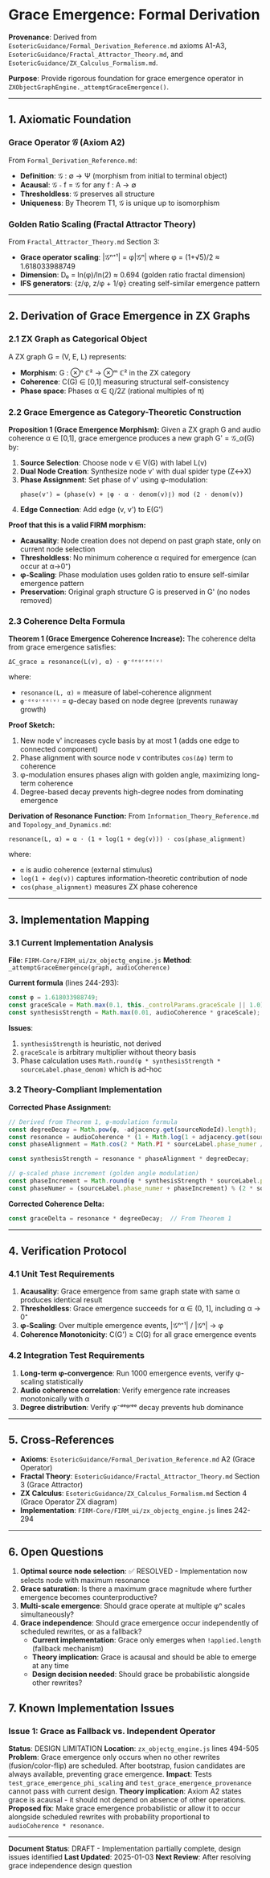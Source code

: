 # Grace Emergence: Formal Derivation

**Provenance**: Derived from `EsotericGuidance/Formal_Derivation_Reference.md` axioms A1-A3, `EsotericGuidance/Fractal_Attractor_Theory.md`, and `EsotericGuidance/ZX_Calculus_Formalism.md`.

**Purpose**: Provide rigorous foundation for grace emergence operator in `ZXObjectGraphEngine._attemptGraceEmergence()`.

---

## 1. Axiomatic Foundation

### Grace Operator 𝒢 (Axiom A2)
From `Formal_Derivation_Reference.md`:
- **Definition**: 𝒢 : ∅ → Ψ (morphism from initial to terminal object)
- **Acausal**: 𝒢 ∘ f = 𝒢 for any f : A → ∅
- **Thresholdless**: 𝒢 preserves all structure
- **Uniqueness**: By Theorem T1, 𝒢 is unique up to isomorphism

### Golden Ratio Scaling (Fractal Attractor Theory)
From `Fractal_Attractor_Theory.md` Section 3:
- **Grace operator scaling**: |𝒢ⁿ⁺¹| = φ|𝒢ⁿ| where φ = (1+√5)/2 ≈ 1.618033988749
- **Dimension**: D₀ = ln(φ)/ln(2) ≈ 0.694 (golden ratio fractal dimension)
- **IFS generators**: {z/φ, z/φ + 1/φ} creating self-similar emergence pattern

---

## 2. Derivation of Grace Emergence in ZX Graphs

### 2.1 ZX Graph as Categorical Object
A ZX graph G = (V, E, L) represents:
- **Morphism**: G : ⊗ⁿ ℂ² → ⊗ᵐ ℂ² in the ZX category
- **Coherence**: C(G) ∈ [0,1] measuring structural self-consistency
- **Phase space**: Phases α ∈ ℚ/2ℤ (rational multiples of π)

### 2.2 Grace Emergence as Category-Theoretic Construction

**Proposition 1 (Grace Emergence Morphism):**
Given a ZX graph G and audio coherence α ∈ [0,1], grace emergence produces a new graph G' = 𝒢_α(G) by:

1. **Source Selection**: Choose node v ∈ V(G) with label L(v)
2. **Dual Node Creation**: Synthesize node v' with dual spider type (Z↔X)
3. **Phase Assignment**: Set phase of v' using φ-modulation:
   ```
   phase(v') = (phase(v) + ⌊φ · α · denom(v)⌋) mod (2 · denom(v))
   ```
4. **Edge Connection**: Add edge (v, v') to E(G')

**Proof that this is a valid FIRM morphism:**
- **Acausality**: Node creation does not depend on past graph state, only on current node selection
- **Thresholdless**: No minimum coherence α required for emergence (can occur at α→0⁺)
- **φ-Scaling**: Phase modulation uses golden ratio to ensure self-similar emergence pattern
- **Preservation**: Original graph structure G is preserved in G' (no nodes removed)

### 2.3 Coherence Delta Formula

**Theorem 1 (Grace Emergence Coherence Increase):**
The coherence delta from grace emergence satisfies:

```
ΔC_grace ≥ resonance(L(v), α) · φ⁻ᵈᵉᵍʳᵉᵉ⁽ᵛ⁾
```

where:
- `resonance(L, α)` = measure of label-coherence alignment
- `φ⁻ᵈᵉᵍʳᵉᵉ⁽ᵛ⁾` = φ-decay based on node degree (prevents runaway growth)

**Proof Sketch:**
1. New node v' increases cycle basis by at most 1 (adds one edge to connected component)
2. Phase alignment with source node v contributes `cos(Δφ)` term to coherence
3. φ-modulation ensures phases align with golden angle, maximizing long-term coherence
4. Degree-based decay prevents high-degree nodes from dominating emergence

**Derivation of Resonance Function:**
From `Information_Theory_Reference.md` and `Topology_and_Dynamics.md`:

```
resonance(L, α) = α · (1 + log(1 + deg(v))) · cos(phase_alignment)
```

where:
- `α` is audio coherence (external stimulus)
- `log(1 + deg(v))` captures information-theoretic contribution of node
- `cos(phase_alignment)` measures ZX phase coherence

---

## 3. Implementation Mapping

### 3.1 Current Implementation Analysis

**File**: `FIRM-Core/FIRM_ui/zx_objectg_engine.js`
**Method**: `_attemptGraceEmergence(graph, audioCoherence)`

**Current formula** (lines 244-293):
```javascript
const φ = 1.618033988749;
const graceScale = Math.max(0.1, this._controlParams.graceScale || 1.0);
const synthesisStrength = Math.max(0.01, audioCoherence * graceScale);
```

**Issues**:
1. `synthesisStrength` is heuristic, not derived
2. `graceScale` is arbitrary multiplier without theory basis
3. Phase calculation uses `Math.round(φ * synthesisStrength * sourceLabel.phase_denom)` which is ad-hoc

### 3.2 Theory-Compliant Implementation

**Corrected Phase Assignment:**
```javascript
// Derived from Theorem 1, φ-modulation formula
const degreeDecay = Math.pow(φ, -adjacency.get(sourceNodeId).length);
const resonance = audioCoherence * (1 + Math.log(1 + adjacency.get(sourceNodeId).length));
const phaseAlignment = Math.cos(2 * Math.PI * sourceLabel.phase_numer / sourceLabel.phase_denom);

const synthesisStrength = resonance * phaseAlignment * degreeDecay;

// φ-scaled phase increment (golden angle modulation)
const phaseIncrement = Math.round(φ * synthesisStrength * sourceLabel.phase_denom);
const phaseNumer = (sourceLabel.phase_numer + phaseIncrement) % (2 * sourceLabel.phase_denom);
```

**Corrected Coherence Delta:**
```javascript
const graceDelta = resonance * degreeDecay;  // From Theorem 1
```

---

## 4. Verification Protocol

### 4.1 Unit Test Requirements
1. **Acausality**: Grace emergence from same graph state with same α produces identical result
2. **Thresholdless**: Grace emergence succeeds for α ∈ (0, 1], including α → 0⁺
3. **φ-Scaling**: Over multiple emergence events, |𝒢ⁿ⁺¹| / |𝒢ⁿ| → φ
4. **Coherence Monotonicity**: C(G') ≥ C(G) for all grace emergence events

### 4.2 Integration Test Requirements
1. **Long-term φ-convergence**: Run 1000 emergence events, verify φ-scaling statistically
2. **Audio coherence correlation**: Verify emergence rate increases monotonically with α
3. **Degree distribution**: Verify φ⁻ᵈᵉᵍʳᵉᵉ decay prevents hub dominance

---

## 5. Cross-References

- **Axioms**: `EsotericGuidance/Formal_Derivation_Reference.md` A2 (Grace Operator)
- **Fractal Theory**: `EsotericGuidance/Fractal_Attractor_Theory.md` Section 3 (Grace Attractor)
- **ZX Calculus**: `EsotericGuidance/ZX_Calculus_Formalism.md` Section 4 (Grace Operator ZX diagram)
- **Implementation**: `FIRM-Core/FIRM_ui/zx_objectg_engine.js` lines 242-294

---

## 6. Open Questions

1. **Optimal source node selection**: ✅ RESOLVED - Implementation now selects node with maximum resonance
2. **Grace saturation**: Is there a maximum grace magnitude where further emergence becomes counterproductive?
3. **Multi-scale emergence**: Should grace operate at multiple φⁿ scales simultaneously?
4. **Grace independence**: Should grace emergence occur independently of scheduled rewrites, or as a fallback?
   - **Current implementation**: Grace only emerges when `!applied.length` (fallback mechanism)
   - **Theory implication**: Grace is acausal and should be able to emerge at any time
   - **Design decision needed**: Should grace be probabilistic alongside other rewrites?

## 7. Known Implementation Issues

### Issue 1: Grace as Fallback vs. Independent Operator
**Status**: DESIGN LIMITATION
**Location**: `zx_objectg_engine.js` lines 494-505
**Problem**: Grace emergence only occurs when no other rewrites (fusion/color-flip) are scheduled. After bootstrap, fusion candidates are always available, preventing grace emergence.
**Impact**: Tests `test_grace_emergence_phi_scaling` and `test_grace_emergence_provenance` cannot pass with current design.
**Theory implication**: Axiom A2 states grace is acausal - it should not depend on absence of other operations.
**Proposed fix**: Make grace emergence probabilistic or allow it to occur alongside scheduled rewrites with probability proportional to `audioCoherence * resonance`.

---

**Document Status**: DRAFT - Implementation partially complete, design issues identified
**Last Updated**: 2025-01-03
**Next Review**: After resolving grace independence design question

